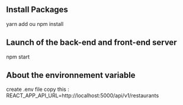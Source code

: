 ## Install Packages

yarn add ou npm install

## Launch of the back-end and front-end server

npm start

## About the environnement variable

create .env file
copy this : REACT_APP_API_URL=http://localhost:5000/api/v1/restaurants